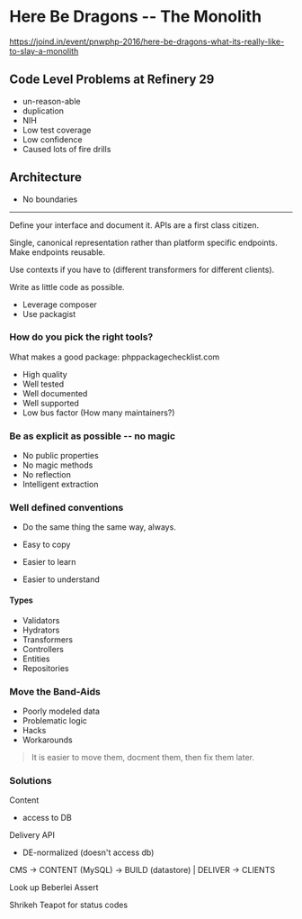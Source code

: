 # Here Be Dragons -- The Monolith

https://joind.in/event/pnwphp-2016/here-be-dragons-what-its-really-like-to-slay-a-monolith 

## Code Level Problems at Refinery 29

* un-reason-able
* duplication
* NIH
* Low test coverage
* Low confidence
* Caused lots of fire drills

## Architecture

* No boundaries


---

Define your interface and document it. APIs are a first class citizen.   

Single, canonical representation rather than platform specific endpoints.  Make endpoints reusable.  

Use contexts if you have to (different transformers for different clients).

Write as little code as possible.  

* Leverage composer
* Use packagist 


### How do you pick the right tools?

What makes a good package: phppackagechecklist.com 

* High quality
* Well tested
* Well documented
* Well supported
* Low bus factor (How many maintainers?)

### Be as explicit as possible -- no magic

* No public properties
* No magic methods
* No reflection   
* Intelligent extraction

### Well defined conventions 

* Do the same thing the same way, always.  

* Easy to copy
* Easier to learn
* Easier to understand

#### Types

- Validators
- Hydrators
- Transformers
- Controllers
- Entities
- Repositories 


### Move the Band-Aids

* Poorly modeled data
* Problematic logic
* Hacks
* Workarounds

>It is easier to move them, docment them, then fix them later.

### Solutions

Content

* access to DB

Delivery API

* DE-normalized (doesn't access db)


CMS -> CONTENT (MySQL) -> BUILD (datastore) | DELIVER -> CLIENTS

Look up Beberlei Assert

Shrikeh Teapot for status codes


